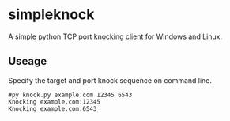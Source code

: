 # simpleknock
A simple python TCP port knocking client for Windows and Linux.

## Useage
Specify the target and port knock sequence on command line.
```
#py knock.py example.com 12345 6543
Knocking example.com:12345
Knocking example.com:6543
```
